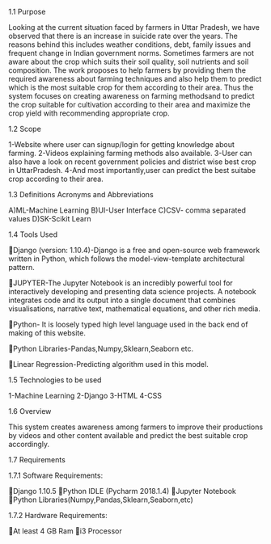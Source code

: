 1.1 Purpose

Looking at the current situation faced by farmers in Uttar Pradesh, we have observed that there is an increase in suicide rate over the years. The reasons behind this includes weather conditions, debt, family issues and frequent change in Indian government norms. Sometimes farmers are not aware about the crop which suits their soil quality, soil nutrients and soil composition. The work proposes to help farmers by providing them the required awareness about farming techniques and also help them to predict which is the most suitable crop for them according to their area. Thus the system focuses on creating awareness on farming methodsand to predict the crop suitable for cultivation according to their area and maximize the crop yield with recommending appropriate crop.




1.2 Scope

1-Website where user can signup/login for getting knowledge about farming.
2-Videos explaining farming methods also available.
3-User can also have a look on recent government policies and district wise best crop in UttarPradesh.
4-And most importantly,user can predict the best suitabe crop according to their area.




1.3 Definitions Acronyms and Abbreviations

A)ML-Machine Learning
B)UI-User Interface
C)CSV- comma separated values
D)SK-Scikit Learn




1.4 Tools Used

Django (version: 1.10.4)-Django is a free and open-source web framework written in Python, which follows the model-view-template architectural pattern.

JUPYTER-The Jupyter Notebook is an incredibly powerful tool for interactively developing and presenting data science projects. A notebook integrates code and its output into a single document that combines visualisations, narrative text, mathematical equations, and other rich media.

Python- It is loosely typed high level language used in the back end of making of this website.

Python Libraries-Pandas,Numpy,Sklearn,Seaborn etc.

Linear Regression-Predicting algorithm used in this model.





1.5 Technologies to be used

1-Machine Learning
2-Django
3-HTML
4-CSS




1.6 Overview

This system creates awareness among farmers to improve their productions by videos and other content available and predict the best suitable crop accordingly.








1.7 Requirements

1.7.1 Software Requirements:

Django 1.10.5
Python IDLE (Pycharm 2018.1.4)
Jupyter Notebook
Python Libraries(Numpy,Pandas,Sklearn,Seaborn,etc)


1.7.2 Hardware Requirements:

At least 4 GB Ram
i3 Processor








